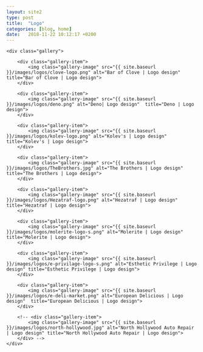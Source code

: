 ```yaml
---
layout: site2
type: post
title:  "Logo"
categories: [blog, home]
date:   2018-11-22 10:12:17 +0200
---
```


<div class="container">

	<div class="gallery">

		<div class="gallery-item">
			<img class="gallery-image" src="{{ site.baseurl }}/images/logos/clove-logo.png" alt="Bar of Clove | Logo design" title="Bar of Clove | Logo design">
		</div>

		<div class="gallery-item">
			<img class="gallery-image" src="{{ site.baseurl }}/images/logos/deno.png" alt="Deno| Logo design"  title="Deno | Logo design">
		</div>

		<div class="gallery-item">
			<img class="gallery-image" src="{{ site.baseurl }}/images/logos/kolev-logo.png" alt="Kolev's | Logo design" title="Kolev's | Logo design">
		</div>

		<div class="gallery-item">
			<img class="gallery-image" src="{{ site.baseurl }}/images/logos/TheBrothers.jpg" alt="The Brothers | Logo design" title="The Brothers | Logo design">
		</div>

		<div class="gallery-item">
			<img class="gallery-image" src="{{ site.baseurl }}/images/logos/Hezatraf-logo.png" alt="Hezatraf | Logo design" title="Hezatraf | Logo design">
		</div>

		<div class="gallery-item">
			<img class="gallery-image" src="{{ site.baseurl }}/images/logos/molerite-logo-s.png" alt="Molerite | Logo design"  title="Molerite | Logo design">
		</div>

		<div class="gallery-item">
			<img class="gallery-image" src="{{ site.baseurl }}/images/logos/e-privilage-logo-s.png" alt="Esthetic Privilege | Logo design" title="Esthetic Privilege | Logo design">
		</div>

		<div class="gallery-item">
			<img class="gallery-image" src="{{ site.baseurl }}/images/logos/e-deli-market.png" alt="European Delicious | Logo design"  title="European Delicious | Logo design">
		</div>

		<!-- <div class="gallery-item">
			<img class="gallery-image" src="{{ site.baseurl }}/images/logos/north-hollywood.jpg" alt="North Hollywood Auto Repair | Logo design" title="North Hollywood Auto Repair | Logo design">
		</div> -->
	</div>

</div>
